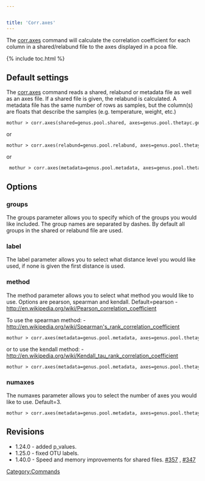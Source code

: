 ```yaml
---


title: 'Corr.axes'
---
```

The [corr.axes](corr.axes) command will calculate the
correlation coefficient for each column in a shared/relabund file to the
axes displayed in a pcoa file.


{% include toc.html %}

## Default settings

The [corr.axes](corr.axes) command reads a shared, relabund
or metadata file as well as an axes file. If a shared file is given, the
relabund is calculated. A metadata file has the same number of rows as
samples, but the column(s) are floats that describe the samples (e.g.
temperature, weight, etc.)

    mothur > corr.axes(shared=genus.pool.shared, axes=genus.pool.thetayc.genus.lt.pcoa)

or

    mothur > corr.axes(relabund=genus.pool.relabund, axes=genus.pool.thetayc.genus.lt.pcoa)

or

     mothur > corr.axes(metadata=genus.pool.metadata, axes=genus.pool.thetayc.genus.lt.pcoa)

## Options

### groups

The groups parameter allows you to specify which of the groups you would
like included. The group names are separated by dashes. By default all
groups in the shared or relabund file are used.

### label

The label parameter allows you to select what distance level you would
like used, if none is given the first distance is used.

### method

The method parameter allows you to select what method you would like to
use. Options are pearson, spearman and kendall. Default=pearson -
<http://en.wikipedia.org/wiki/Pearson_correlation_coefficient>

To use the spearman method: -
<http://en.wikipedia.org/wiki/Spearman's_rank_correlation_coefficient>

    mothur > corr.axes(metadata=genus.pool.metadata, axes=genus.pool.thetayc.genus.lt.pcoa, method=spearman)

or to use the kendall method: -
<http://en.wikipedia.org/wiki/Kendall_tau_rank_correlation_coefficient>

    mothur > corr.axes(metadata=genus.pool.metadata, axes=genus.pool.thetayc.genus.lt.pcoa, method=kendall)

### numaxes

The numaxes parameter allows you to select the number of axes you would
like to use. Default=3.

    mothur > corr.axes(metadata=genus.pool.metadata, axes=genus.pool.thetayc.genus.lt.pcoa, numaxes=2)

## Revisions

-   1.24.0 - added p\_values.
-   1.25.0 - fixed OTU labels.
-   1.40.0 - Speed and memory improvements for shared files.
    [\#357](https://github.com/mothur/mothur/issues/357) ,
    [\#347](https://github.com/mothur/mothur/issues/347)

[Category:Commands](Category:Commands)
